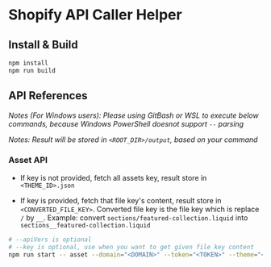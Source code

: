 # Shopify API Caller Helper

## Install & Build

```bash
npm install
npm run build
```

## API References

_Notes (For Windows users): Please using GitBash or WSL to execute below commands, because Windows PowerShell doesnot support `--` parsing_

_Notes: Result will be stored in `<ROOT_DIR>/output`, based on your command_

### Asset API

- If key is not provided, fetch all assets key, result store in `<THEME_ID>.json`

- If key is provided, fetch that file key's content, result store in `<CONVERTED_FILE_KEY>`. Converted file key is the file key which is replace `/` by `__`. Example: convert `sections/featured-collection.liquid` into `sections__featured-collection.liquid`

```bash
# --apiVers is optional
# --key is optional, use when you want to get given file key content
npm run start -- asset --domain="<DOMAIN>" --token="<TOKEN>" --theme="<THEME_ID>" --key="<FILE_KEY>"--apiVers="<API_VERSION>";
```
